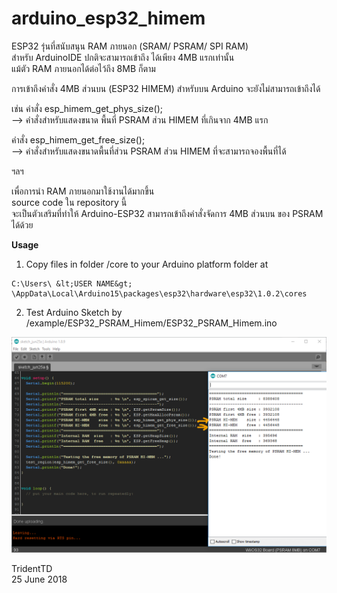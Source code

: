 # arduino_esp32_himem

ESP32 รุ่นที่สนับสนุน RAM ภายนอก (SRAM/ PSRAM/ SPI RAM)  
สำหรับ ArduinoIDE ปกติจะสามารถเข้าถึง ได้เพียง 4MB แรกเท่านั้น  
แม้ตัว RAM ภายนอกได้ต่อไว้ถึง 8MB ก็ตาม  

การเข้าถึงคำสั่ง 4MB ส่วนบน (ESP32 HIMEM) สำหรับบน Arduino จะยังไม่สามารถเข้าถึงได้  

เช่น
คำสั่ง esp_himem_get_phys_size();  
--> คำสั่งสำหรับแสดงขนาด พื้นที่ PSRAM ส่วน HIMEM ที่เกินจาก 4MB แรก  

คำสั่ง esp_himem_get_free_size();  
--> คำสั่งสำหรับแสดงขนาดพื้นที่ส่วน PSRAM ส่วน HIMEM ที่จะสามารถจองพื้นที่ได้  

ฯลฯ 

เพื่อการนำ RAM ภายนอกมาใช้งานได้มากขึ้น  
source code ใน repository นี้  
จะเป็นตัวเสริมที่ทำให้ Arduino-ESP32 สามารถเข้าถึงคำสั่งจัดการ 4MB ส่วนบน ของ PSRAM ได้ด้วย  

__Usage__

1. Copy files in folder  /core   to your Arduino platform folder at
```
C:\Users\ &lt;USER NAME&gt; \AppData\Local\Arduino15\packages\esp32\hardware\esp32\1.0.2\cores
```

2. Test Arduino Sketch by /example/ESP32_PSRAM_Himem/ESP32_PSRAM_Himem.ino  

<p align="center">
  <img src="example.png" alt="image"/>
</p>  

TridentTD  
25 June 2018  
